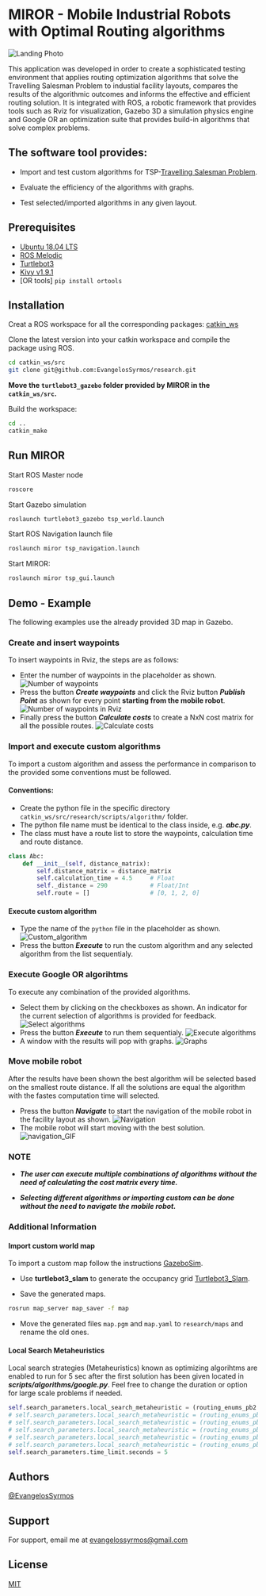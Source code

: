 # MIROR - Mobile Industrial Robots with Optimal Routing algorithms
![Landing Photo](https://user-images.githubusercontent.com/38979158/130687780-37381a41-d802-46c6-95ef-2d457f621d88.jpg)



This application was developed in order to create a sophisticated testing environment that applies routing optimization algorithms that solve the Travelling Salesman Problem to industial facility layouts, compares the results of the algorithmic outcomes and informs the effective and efficient routing solution. 
It is integrated with ROS, a robotic framework that provides tools such as Rviz for visualization, Gazebo 3D a simulation physics engine and Google OR an optimization suite that provides build-in algorithms that solve complex problems.

## The software tool provides:

- Import and test custom algorithms for TSP-[Travelling Salesman Problem](https://en.wikipedia.org/wiki/Travelling_salesman_problem).

- Evaluate the efficiency of the algorithms with graphs.

- Test selected/imported algorithms in any given layout.

## Prerequisites 
- [Ubuntu 18.04 LTS](https://releases.ubuntu.com/18.04.5/)
- [ROS Melodic](http://wiki.ros.org/melodic/Installation/Ubuntu)
- [Turtlebot3](https://github.com/ROBOTIS-GIT/turtlebot3)
- [Kivy v1.9.1](https://www.howtoinstall.me/ubuntu/18-04/python-kivy/?fbclid=IwAR2JdMpdZegsC4WiJiu6_scR_qG5Lbo7W10AqQlQFFBzvSj0xM7v2bW6FzQ)
- [OR tools] `pip install ortools`


## Installation
Creat a ROS workspace for all the corresponding packages: [catkin_ws](http://wiki.ros.org/catkin/Tutorials/create_a_workspace)

Clone the latest version into your catkin workspace and compile the package using ROS.

```bash
cd catkin_ws/src
git clone git@github.com:EvangelosSyrmos/research.git
```
**Move the `turtlebot3_gazebo` folder provided by MIROR in the `catkin_ws/src`.**

Build the workspace:
```bash
cd ..
catkin_make
```

## Run MIROR

Start ROS Master node

```bash
roscore
```

Start Gazebo simulation

```bash
roslaunch turtlebot3_gazebo tsp_world.launch
```

Start ROS Navigation launch file

```bash
roslaunch miror tsp_navigation.launch
```

Start MIROR:

```bash
roslaunch miror tsp_gui.launch
```


## Demo - Example 

The following examples use the already provided 3D map in Gazebo.

### Create and insert waypoints
To insert waypoints in Rviz, the steps are as follows:
- Enter the number of waypoints in the placeholder as shown.
![Number of waypoints](https://user-images.githubusercontent.com/38979158/130687972-c3069c3b-7450-4b4b-a723-641db6331f2a.jpg)
- Press the button ***Create waypoints*** and click the Rviz button ***Publish Point*** as shown for every point **starting from the mobile robot**.
![Number of waypoints in Rviz](https://user-images.githubusercontent.com/38979158/130677177-69d0c108-2b39-4093-bc13-cf03b79f5d8f.jpg)
- Finally press the button ***Calculate costs*** to create a NxN cost matrix for all the possible routes.
![Calculate costs](https://user-images.githubusercontent.com/38979158/130688056-effb3d21-2119-4f9a-99ce-5e5199e911b5.jpg)

### Import and execute custom algorithms
To import a custom algorithm and assess the performance in comparison to the provided some conventions must be followed.
#### Conventions:
- Create the python file in the specific directory `catkin_ws/src/research/scripts/algorithm/` folder.
- The python file name must be identical to the class inside, e.g. ***abc.py***.
- The class must have a route list to store the waypoints, calculation time and route distance.
```python
class Abc:
    def __init__(self, distance_matrix):
        self.distance_matrix = distance_matrix
        self.calculation_time = 4.5     # Float
        self._distance = 290            # Float/Int
        self.route = []                 # [0, 1, 2, 0] 

```
#### Execute custom algorithm
- Type the name of the `python` file in the placeholder as shown.
![Custom_algorithm](https://user-images.githubusercontent.com/38979158/130679903-41e42553-b065-4a64-881d-22ff2bb382fb.jpg)
- Press the button ***Execute*** to run the custom algorithm and any selected algorithm from the list sequentialy.

### Execute Google OR algorihtms
To execute any combination of the provided algorithms.
- Select them by clicking on the checkboxes as shown. An indicator for the current selection of algorithms is provided for feedback.
![Select algorithms](https://user-images.githubusercontent.com/38979158/130688147-50e70af8-6dc3-4694-87ad-6838ceea2bbc.jpg)
- Press the button ***Execute*** to run them sequentialy.
![Execute algorithms](https://user-images.githubusercontent.com/38979158/130680270-96692b82-b9ef-452b-b966-6e29cb95f47d.jpg)
-  A window with the results will pop with graphs.
![Graphs](https://user-images.githubusercontent.com/38979158/130678516-f50e4aa8-ca1f-43df-a576-81cfdbe7149d.jpg)

### Move mobile robot 
After the results have been shown the best algorithm will be selected based on the smallest route distance. If all the solutions are equal the algorithm with the fastes computation time will
selected.
- Press the button ***Navigate*** to start the navigation of the mobile robot in the facility layout as shown.
![Navigation](https://user-images.githubusercontent.com/38979158/130680972-d3079d0a-5956-4eb9-ab60-23e26d07cd73.jpg)
- The mobile robot will start moving with the best solution.
![navigation_GIF](https://user-images.githubusercontent.com/38979158/130684313-0fd0054a-7391-468c-9273-7768a4b65486.gif)

### NOTE
- ***The user can execute multiple combinations of algorithms without the need of calculating the cost matrix every time.***

- ***Selecting different algorithms or importing custom can be done without the need to navigate the mobile robot.***

### Additional Information
#### Import custom world map
To import a custom map follow the instructions [GazeboSim](http://gazebosim.org/tutorials?tut=ros_roslaunch).
- Use **turtlebot3_slam** to generate the occupancy grid [Turtlebot3_Slam](https://emanual.robotis.com/docs/en/platform/turtlebot3/slam/#run-slam-node).

- Save the generated maps.
```bash
rosrun map_server map_saver -f map
```
- Move the generated files `map.pgm` and `map.yaml` to `research/maps` and rename the old ones.

#### Local Search Metaheuristics
Local search strategies (Metaheuristics) known as optimizing algorihtms are enabled to run for 5 sec after the first solution has been given located in ***scripts/algorithms/google.py***.
Feel free to change the duration or option for large scale problems if needed.
```python
self.search_parameters.local_search_metaheuristic = (routing_enums_pb2.LocalSearchMetaheuristic.GUIDED_LOCAL_SEARCH)
# self.search_parameters.local_search_metaheuristic = (routing_enums_pb2.LocalSearchMetaheuristic.AUTOMATIC)
# self.search_parameters.local_search_metaheuristic = (routing_enums_pb2.LocalSearchMetaheuristic.GREEDY_DESCENT)
# self.search_parameters.local_search_metaheuristic = (routing_enums_pb2.LocalSearchMetaheuristic.SIMULATED_ANNEALING)
# self.search_parameters.local_search_metaheuristic = (routing_enums_pb2.LocalSearchMetaheuristic.TABU_SEARCH)
# self.search_parameters.local_search_metaheuristic = (routing_enums_pb2.LocalSearchMetaheuristic.OBJECTIVE_TABU_SEARCH)
self.search_parameters.time_limit.seconds = 5
```
## Authors

[@EvangelosSyrmos](https://github.com/EvangelosSyrmos)

  
## Support

For support, email me at evangelossyrmos@gmail.com

  
## License
[MIT](https://choosealicense.com/licenses/mit/)

  
